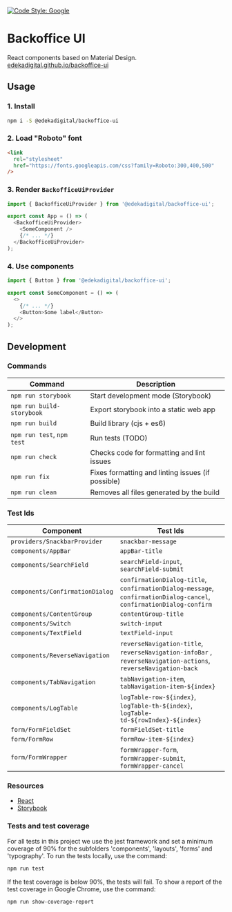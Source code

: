 [![Code Style: Google](https://img.shields.io/badge/code%20style-google-blueviolet.svg)](https://github.com/google/gts)

# Backoffice UI

React components based on Material Design. [edekadigital.github.io/backoffice-ui](https://edekadigital.github.io/backoffice-ui/)

## Usage

### 1. Install

```bash
npm i -S @edekadigital/backoffice-ui
```

### 2. Load "Roboto" font

```html
<link
  rel="stylesheet"
  href="https://fonts.googleapis.com/css?family=Roboto:300,400,500"
/>
```

### 3. Render `BackofficeUiProvider`

```js
import { BackofficeUiProvider } from '@edekadigital/backoffice-ui';

export const App = () => (
  <BackofficeUiProvider>
    <SomeComponent />
    {/* ... */}
  </BackofficeUiProvider>
);
```

### 4. Use components

```js
import { Button } from '@edekadigital/backoffice-ui';

export const SomeComponent = () => (
  <>
    {/* ... */}
    <Button>Some label</Button>
  </>
);
```

## Development

### Commands

| Command                    | Description                                       |
| -------------------------- | ------------------------------------------------- |
| `npm run storybook`        | Start development mode (Storybook)                |
| `npm run build-storybook`  | Export storybook into a static web app            |
| `npm run build`            | Build library (cjs + es6)                         |
| `npm run test`, `npm test` | Run tests (TODO)                                  |
| `npm run check`            | Checks code for formatting and lint issues        |
| `npm run fix`              | Fixes formatting and linting issues (if possible) |
| `npm run clean`            | Removes all files generated by the build          |

### Test Ids

| Component                       | Test Ids                                                                                                            |
| ------------------------------- | ------------------------------------------------------------------------------------------------------------------- |
| `providers/SnackbarProvider`    | `snackbar-message`                                                                                                  |
| `components/AppBar`             | `appBar-title`                                                                                                      |
| `components/SearchField`        | `searchField-input`, `searchField-submit`                                                                           |
| `components/ConfirmationDialog` | `confirmationDialog-title`, `confirmationDialog-message`, `confirmationDialog-cancel`, `confirmationDialog-confirm` |
| `components/ContentGroup`       | `contentGroup-title`                                                                                                |
| `components/Switch`             | `switch-input`                                                                                                      |
| `components/TextField`          | `textField-input`                                                                                                   |
| `components/ReverseNavigation`  | `reverseNavigation-title`, `reverseNavigation-infoBar` , `reverseNavigation-actions`, `reverseNavigation-back`      |
| `components/TabNavigation`      | `tabNavigation-item`, `tabNavigation-item-${index}`                                                                 |
| `components/LogTable`           | `logTable-row-${index}`, `logTable-th-${index}`, `logTable-td-${rowIndex}-${index}`                                 |
| `form/FormFieldSet`             | `formFieldSet-title`                                                                                                |
| `form/FormRow`                  | `formRow-item-${index}`                                                                                             |
| `form/FormWrapper`              | `formWrapper-form`, `formWrapper-submit`, `formWrapper-cancel`                                                      |

### Resources

- [React](https://reactjs.org/)
- [Storybook](https://storybook.js.org/)

### Tests and test coverage

For all tests in this project we use the jest framework and set a minimum coverage of 90% for the subfolders 'components', 'layouts', 'forms' and 'typography'.
To run the tests locally, use the command:

```bash
npm run test
```

If the test coverage is below 90%, the tests will fail. To show a report of the test coverage in Google Chrome, use the command:

```bash
npm run show-coverage-report
```
